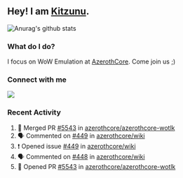 ## Hey! I am [Kitzunu](https://Github.com/Kitzunu).

![Anurag's github stats](https://github-readme-stats.kitzunu.vercel.app/api?username=Kitzunu&show_icons=true)

### What do I do?

I focus on WoW Emulation at [AzerothCore](https://Github.com/AzerothCore). Come join us ;)

### Connect with me
[![](https://img.shields.io/badge/AzerothCore%20Discord-Connect%20with%20me!-green)](https://discord.com/invite/gkt4y2x)

### Recent Activity

<!--START_SECTION:activity-->
1. 🎉 Merged PR [#5543](https://github.com/azerothcore/azerothcore-wotlk/pull/5543) in [azerothcore/azerothcore-wotlk](https://github.com/azerothcore/azerothcore-wotlk)
2. 🗣 Commented on [#449](https://github.com/azerothcore/wiki/issues/449) in [azerothcore/wiki](https://github.com/azerothcore/wiki)
3. ❗️ Opened issue [#449](https://github.com/azerothcore/wiki/issues/449) in [azerothcore/wiki](https://github.com/azerothcore/wiki)
4. 🗣 Commented on [#448](https://github.com/azerothcore/wiki/issues/448) in [azerothcore/wiki](https://github.com/azerothcore/wiki)
5. 💪 Opened PR [#5543](https://github.com/azerothcore/azerothcore-wotlk/pull/5543) in [azerothcore/azerothcore-wotlk](https://github.com/azerothcore/azerothcore-wotlk)
<!--END_SECTION:activity-->
